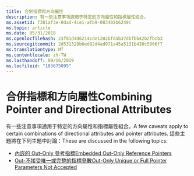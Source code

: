 ```yaml
---
title: 合併指標和方向屬性
description: 有一些注意事項適用于特定的方向屬性和指標屬性組合。
ms.assetid: f381af3e-0dad-4ce1-afb9-083402b6249c
ms.topic: article
ms.date: 05/31/2018
ms.openlocfilehash: 23f81d4d6214cde1202bfdab37dbfbb42b2fbcb3
ms.sourcegitcommit: 2d531328b6ed82d4ad971a45a5131b430c5866f7
ms.translationtype: MT
ms.contentlocale: zh-TW
ms.lasthandoff: 09/16/2019
ms.locfileid: "103675095"
---
```

# <a name="combining-pointer-and-directional-attributes"></a><span data-ttu-id="8f703-103">合併指標和方向屬性</span><span class="sxs-lookup"><span data-stu-id="8f703-103">Combining Pointer and Directional Attributes</span></span>

<span data-ttu-id="8f703-104">有一些注意事項適用于特定的方向屬性和指標屬性組合。</span><span class="sxs-lookup"><span data-stu-id="8f703-104">A few caveats apply to certain combinations of directional attributes and pointer attributes.</span></span> <span data-ttu-id="8f703-105">這些主題將在下列主題中討論：</span><span class="sxs-lookup"><span data-stu-id="8f703-105">These are discussed in the following topics:</span></span>

-   [<span data-ttu-id="8f703-106">內嵌的 Out-Only 參考指標</span><span class="sxs-lookup"><span data-stu-id="8f703-106">Embedded Out-Only Reference Pointers</span></span>](embedded-out-only-reference-pointers.md)
-   [<span data-ttu-id="8f703-107">Out-不接受唯一或完整的指標參數</span><span class="sxs-lookup"><span data-stu-id="8f703-107">Out-Only Unique or Full Pointer Parameters Not Accepted</span></span>](out-only-unique-or-full-pointer-parameters-not-accepted.md)

 

 




